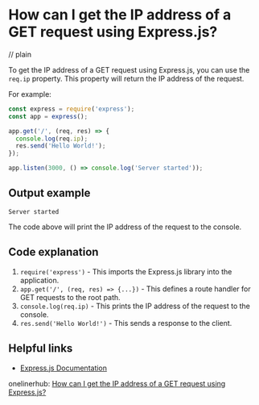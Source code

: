 # How can I get the IP address of a GET request using Express.js?
// plain

To get the IP address of a GET request using Express.js, you can use the `req.ip` property. This property will return the IP address of the request.

For example:

```javascript
const express = require('express');
const app = express();

app.get('/', (req, res) => {
  console.log(req.ip);
  res.send('Hello World!');
});

app.listen(3000, () => console.log('Server started'));
```

## Output example

```
Server started
```

The code above will print the IP address of the request to the console.

## Code explanation


1. `require('express')` - This imports the Express.js library into the application.
2. `app.get('/', (req, res) => {...})` - This defines a route handler for GET requests to the root path.
3. `console.log(req.ip)` - This prints the IP address of the request to the console.
4. `res.send('Hello World!')` - This sends a response to the client.

## Helpful links
- [Express.js Documentation](https://expressjs.com/en/4x/api.html#req)

onelinerhub: [How can I get the IP address of a GET request using Express.js?](https://onelinerhub.com/expressjs/how-can-i-get-the-ip-address-of-a-get-request-using-express-js)